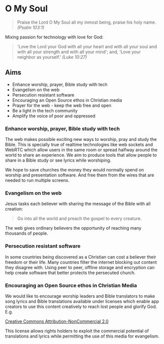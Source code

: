 # O My Soul

> Praise the Lord O My Soul all my inmost being, praise his holy name. _(Psalm 103:1)_

Mixing passion for technology with love for God:

> 'Love the Lord your God with all your heart and with all your soul and with all your strength and with all your mind'; and, 'Love your neighbor as yourself.' _(Luke 10:27)_

## Aims

* Enhance worship, prayer, Bible study with tech
* Evangelism on the web
* Persecution resistant software
* Encouraging an Open Source ethos in Christian media
* Prayer for the web - keep the web free and open
* Be a light in the tech community
* Amplify the voice of poor and oppressed

### Enhance worship, prayer, Bible study with tech

The web makes possible exciting new ways to worship, pray and study the Bible. This is specially true of realtime technologies like web sockets and WebRTC which allow users in the same room or spread halfway around the world to share an experience. We aim to produce tools that allow people to share in a Bible study or see lyrics while worshiping.

We hope to save churches the money they would normally spend on worship and presentation software. And free them from the wires that are needed to run multiple screens.

### Evangelism on the web

Jesus tasks each believer with sharing the message of the Bible with all creation:

> Go into all the world and preach the gospel to every creature.

The web gives ordinary believers the opportunity of reaching many thousands of people.

### Persecution resistant software

In some countries being discovered as a Christian can cost a believer their freedom or their life. Many countries filter the internet blocking out content they disagree with. Using peer to peer, offline storage and encryption can help create software that better protects the persecuted church.

### Encouraging an Open Source ethos in Christian Media

We would like to encourage worship leaders and Bible translators to make song lyrics and Bible translations available under licenses which enable app creators to use this content creatively to reach lost people and glorify God. E.g.

[Creative Commons Attribution-NonCommercial 2.0](https://creativecommons.org/licenses/by-nc/2.0/)

This license allows rights holders to exploit the commercial potential of translations and lyrics while permitting the use of this media for evangelism.
